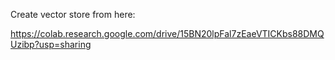 Create vector store from here:

https://colab.research.google.com/drive/15BN20lpFal7zEaeVTICKbs88DMQUzibp?usp=sharing
